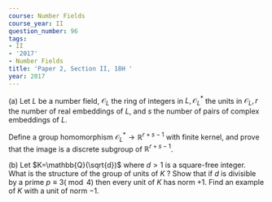```yaml
---
course: Number Fields
course_year: II
question_number: 96
tags:
- II
- '2017'
- Number Fields
title: 'Paper 2, Section II, 18H '
year: 2017
---
```




(a) Let $L$ be a number field, $\mathcal{O}_{L}$ the ring of integers in $L, \mathcal{O}_{L}^{*}$ the units in $\mathcal{O}_{L}, r$ the number of real embeddings of $L$, and $s$ the number of pairs of complex embeddings of $L$.

Define a group homomorphism $\mathcal{O}_{L}^{*} \rightarrow \mathbb{R}^{r+s-1}$ with finite kernel, and prove that the image is a discrete subgroup of $\mathbb{R}^{r+s-1}$.

(b) Let $K=\mathbb{Q}(\sqrt{d})$ where $d>1$ is a square-free integer. What is the structure of the group of units of $K$ ? Show that if $d$ is divisible by a prime $p \equiv 3(\bmod 4)$ then every unit of $K$ has norm $+1$. Find an example of $K$ with a unit of norm $-1$.